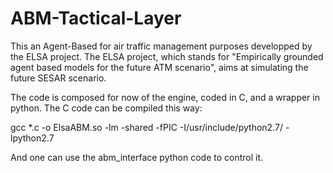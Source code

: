 ABM-Tactical-Layer
==================

This an Agent-Based for air traffic management purposes developped by the ELSA project. 
The ELSA project, which stands for "Empirically grounded agent based models for the future ATM scenario", aims 
at simulating the future SESAR scenario.

The code is composed for now of the engine, coded in C, and a wrapper in python. The C code can be 
compiled this way:

gcc *.c -o ElsaABM.so -lm -shared -fPIC -I/usr/include/python2.7/ -lpython2.7 

And one can use the abm_interface python code to control it.

